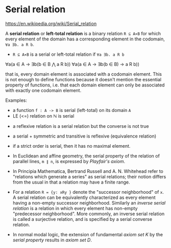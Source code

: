 # Serial relation

https://en.wikipedia.org/wiki/Serial_relation

A **serial relation** or **left-total relation** is a binary relation `R ⊆ A⨯B` for which every element of the domain has a corresponding element in the codomain, `∀a ∃b. a R b`.

- `R ⊆ A⨯B` is a serial or left-total relation if `∀a ∃b. a R b`

∀a(a ∈ A -> ∃b(b ∈ B ⋀ a R b))
∀a(a ∈ A -> ∃b(b ∈ B) -> a R b))


that is, every domain element is associated with a codomain element. This is not enough to define functions because it doesn't mention the essential property of functions, i.e. that each domain element can only be associated with exactly one codomain element.


Examples:
- a function `f : A -> B` is serial (left-total) on its domain `A`
- LE (<=) relation on ℕ is serial


* a reflexive relation is a serial relation but the converse is not true
* a serial + symmetric and transitive is reflexive (equivalence relation)
* if a strict order is serial, then it has no maximal element.

* In Euclidean and affine geometry, the serial property of the relation of parallel lines, `m ∥ n`, is expressed by *Playfair's axiom*.

* In Principia Mathematica, Bertrand Russell and A. N. Whitehead refer to "relations which generate a series" as serial relations; their notion differs from the usual in that a relation may have a finite range.

* For a relation `R = {y: xRy }` denote the "successor neighborhood" of `x`. A serial relation can be equivalently characterized as every element having a non-empty successor neighborhood. Similarly an *inverse serial relation* is a relation in which every element has non-empty "predecessor neighborhood". More commonly, an inverse serial relation is called a surjective relation, and is specified by a serial converse relation.

* In normal modal logic, the extension of fundamental *axiom set K* by the *serial property* results in *axiom set D*.
